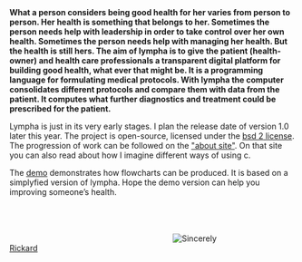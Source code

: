 

<script>
document.getElementById( "indexsmall").style.backgroundColor="#EFAB00";
document.getElementById( "indextext").style.color="#000000";
document.getElementById( "index").className="menu2active";
</script>

<span style="font-weight:bold;">
What a person considers being good health for her varies from person to person. Her health is something that belongs to her. Sometimes the person needs help with leadership in order to take control over her own health. Sometimes the person needs help with managing her health. But the health is still hers. The aim of  <span class="sc">lympha</span> is to give the patient (health-owner) and health care professionals a transparent digital platform for building good health, what ever that might be. It is a programming language for formulating medical protocols. With <span class="sc">lympha</span> the computer consolidates different protocols and compare them with data from the patient. It computes what further diagnostics and treatment could be prescribed for the patient.</span>

<span class="sc">Lympha</span> is just in its very early stages. I plan the release date of version 1.0 later this year. The project is open-source, licensed under the <a href="http://opensource.org/licenses/BSD-2-Clause"><span class="sc">bsd 2</span> license</a>. The progression of work can be followed on the <a href="about.md">"about site"</a>. On that site you can also read about how I imagine different ways of using c.

The <a href="http://rickardhultgren.github.io/lympha/demo">demo</a> demonstrates how flowcharts can be produced. It is  based on a simplyfied version of <span class="sc">lympha</span>. Hope the demo version can help you improving someone’s health. 

<br><br><br>
<a href="https://github.com/RickardHultgren"><img src="https://avatars3.githubusercontent.com/u/16224494?v=3&s=80" style="float:left;margin-left:30vw;" /></a>Sincerely<br><a href="https://github.com/RickardHultgren">Rickard</a>
<br> <br> <br>
